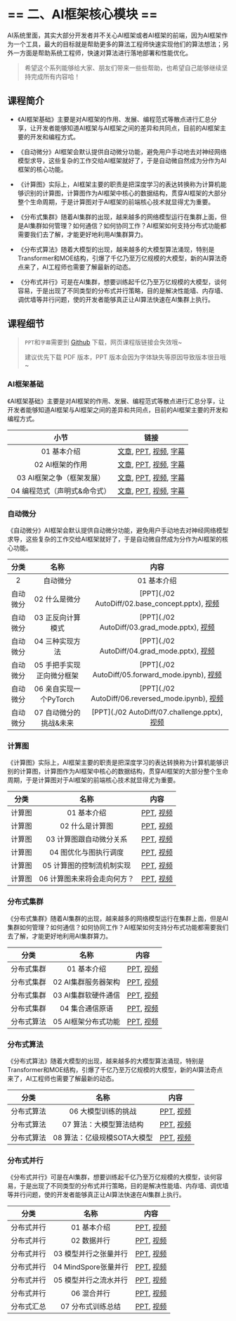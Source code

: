 <!--Copyright © ZOMI 适用于[License](https://github.com/chenzomi12/DeepLearningSystem)版权许可-->

# == 二、AI框架核心模块 ==

AI系统里面，其实大部分开发者并不关心AI框架或者AI框架的前端，因为AI框架作为一个工具，最大的目标就是帮助更多的算法工程师快速实现他们的算法想法；另外一方面是帮助系统工程师，快速对算法进行落地部署和性能优化。

> 希望这个系列能够给大家、朋友们带来一些些帮助，也希望自己能够继续坚持完成所有内容哈！

## 课程简介

- 《AI框架基础》主要是对AI框架的作用、发展、编程范式等散点进行汇总分享，让开发者能够知道AI框架与AI框架之间的差异和共同点，目前的AI框架主要的开发和编程方式。

- 《自动微分》AI框架会默认提供自动微分功能，避免用户手动地去对神经网络模型求导，这些复杂的工作交给AI框架就好了，于是自动微自然成为分作为AI框架的核心功能。

- 《计算图》实际上，AI框架主要的职责是把深度学习的表达转换称为计算机能够识别的计算图，计算图作为AI框架中核心的数据结构，贯穿AI框架的大部分整个生命周期，于是计算图对于AI框架的前端核心技术就显得尤为重要。

- 《分布式集群》随着AI集群的出现，越来越多的网络模型运行在集群上面，但是AI集群如何管理？如何通信？如何协同工作？AI框架如何支持分布式功能都需要我们去了解，才能更好地利用AI集群算力。

- 《分布式算法》随着大模型的出现，越来越多的大模型算法涌现，特别是Transformer和MOE结构，引爆了千亿乃至万亿规模的大模型，新的AI算法奇点来了，AI工程师也需要了解最新的动态。

- 《分布式并行》可是在AI集群，想要训练起千亿乃至万亿规模的大模型，谈何容易，于是出现了不同类型的分布式并行策略，目的是解决性能墙、内存墙、调优墙等并行问题，使的开发者能够真正让AI算法快速在AI集群上执行。

## 课程细节

> `PPT`和`字幕`需要到 [Github](https://github.com/chenzomi12/DeepLearningSystem) 下载，网页课程版链接会失效哦~
>
> 建议优先下载 PDF 版本，PPT 版本会因为字体缺失等原因导致版本很丑哦~

### AI框架基础

《AI框架基础》主要是对AI框架的作用、发展、编程范式等散点进行汇总分享，让开发者能够知道AI框架与AI框架之间的差异和共同点，目前的AI框架主要的开发和编程方式。

| 小节 | 链接|
|:--:|:--:|
| 01 基本介绍| [文章](../021FW_Foundation/01.introduction.md), [PPT](../021FW_Foundation/01.introduction.pdf), [视频](https://www.bilibili.com/video/BV1he4y1z7oD), [字幕](../021FW_Foundation/srt/01.srt) |
| 02 AI框架的作用| [文章](../021FW_Foundation/02.fundamentals.md), [PPT](../021FW_Foundation/02.fundamentals.pdf), [视频](https://www.bilibili.com/video/BV1fd4y1q7qk), [字幕](../021FW_Foundation/srt/02.srt) |
| 03 AI框架之争（框架发展）| [文章](../021FW_Foundation/03.history.md), [PPT](../021FW_Foundation/03.history.pdf), [视频](https://www.bilibili.com/video/BV1C8411x7Kn), [字幕](../021FW_Foundation/srt/03.srt) |
| 04 编程范式（声明式&命令式） | [文章](../021FW_Foundation/04.programing.md), [PPT](../021FW_Foundation/04.programing.pdf), [视频](https://www.bilibili.com/video/BV1gR4y1o7WT), [字幕](../021FW_Foundation/srt/04.srt) |

### 自动微分

《自动微分》AI框架会默认提供自动微分功能，避免用户手动地去对神经网络模型求导，这些复杂的工作交给AI框架就好了，于是自动微自然成为分作为AI框架的核心功能。

| 分类 | 名称 | 内容 | 
|:-:|:-:|:-:|
| 2 | 自动微分 | 01 基本介绍 | [PPT](./02 AutoDiff/01.introduction.pptx), [视频](https://www.bilibili.com/video/BV1FV4y1T7zp/) |
| 自动微分 | 02 什么是微分| [PPT](./02 AutoDiff/02.base_concept.pptx), [视频](https://www.bilibili.com/video/BV1Ld4y1M7GJ/) |
| 自动微分 | 03 正反向计算模式| [PPT](./02 AutoDiff/03.grad_mode.pptx), [视频](https://www.bilibili.com/video/BV1zD4y117bL/) |
| 自动微分 | 04 三种实现方法 | [PPT](./02 AutoDiff/04.grad_mode.pptx), [视频](https://www.bilibili.com/video/BV1BN4y1P76t/) |
| 自动微分 | 05 手把手实现正向微分框架| [PPT](./02 AutoDiff/05.forward_mode.ipynb), [视频](https://www.bilibili.com/video/BV1Ne4y1p7WU/) |
| 自动微分 | 06 亲自实现一个PyTorch| [PPT](./02 AutoDiff/06.reversed_mode.ipynb), [视频](https://www.bilibili.com/video/BV1ae4y1z7E6/) |
| 自动微分 | 07 自动微分的挑战&未来 | [PPT](./02 AutoDiff/07.challenge.pptx), [视频](https://www.bilibili.com/video/BV17e4y1z73W/) |

### 计算图

《计算图》实际上，AI框架主要的职责是把深度学习的表达转换称为计算机能够识别的计算图，计算图作为AI框架中核心的数据结构，贯穿AI框架的大部分整个生命周期，于是计算图对于AI框架的前端核心技术就显得尤为重要。

| 分类 | 名称 | 内容 | 
|:-:|:-:|:-:|
| 计算图| 01 基本介绍 | [PPT](./03_DataFlow/01.introduction.pptx), [视频](https://www.bilibili.com/video/BV1cG411E7gV/) |
| 计算图| 02 什么是计算图 | [PPT](./03_DataFlow/02.computation_graph.pptx), [视频](https://www.bilibili.com/video/BV1rR4y197HM/) |
| 计算图| 03 计算图跟自动微分关系 | [PPT](./03_DataFlow/03.atuodiff.pptx), [视频](https://www.bilibili.com/video/BV1S24y197FU/) |
| 计算图| 04 图优化与图执行调度| [PPT](./03_DataFlow/04.dispatch.pptx), [视频](https://www.bilibili.com/video/BV1hD4y1k7Ty/) |
| 计算图| 05 计算图的控制流机制实现| [PPT](./03_DataFlow/05.control_flow.pptx), [视频](https://www.bilibili.com/video/BV17P41177Pk/) |
| 计算图| 06 计算图未来将会走向何方？ | [PPT](./03_DataFlow/06.future.pptx), [视频](https://www.bilibili.com/video/BV1hm4y1A7Nv/) |

### 分布式集群

《分布式集群》随着AI集群的出现，越来越多的网络模型运行在集群上面，但是AI集群如何管理？如何通信？如何协同工作？AI框架如何支持分布式功能都需要我们去了解，才能更好地利用AI集群算力。

| 分类 | 名称 | 内容 | 
|:-:|:-:|:-:|
| 分布式集群| 01 基本介绍 | [PPT](./04_AICluster/01.introduction.pptx), [视频](https://www.bilibili.com/video/BV1ge411L7mi/) |
| 分布式集群| 02 AI集群服务器架构| [PPT](./04_AICluster/02.architecture.pptx), [视频](https://www.bilibili.com/video/BV1fg41187rc/) |
| 分布式集群| 03 AI集群软硬件通信| [PPT](./04_AICluster/03.communication.pptx), [视频](https://www.bilibili.com/video/BV14P4y1S7u4/) |
| 分布式集群| 04 集合通信原语 | [PPT](./04_AICluster/04.primitive.pptx), [视频](https://www.bilibili.com/video/BV1te4y1e7vz/) |
| 分布式算法| 05 AI框架分布式功能| [PPT](./04_AICluster/05.system.pptx), [视频](https://www.bilibili.com/video/BV1n8411s7f3/) |

### 分布式算法

《分布式算法》随着大模型的出现，越来越多的大模型算法涌现，特别是Transformer和MOE结构，引爆了千亿乃至万亿规模的大模型，新的AI算法奇点来了，AI工程师也需要了解最新的动态。

| 分类 | 名称 | 内容 | 
|:-:|:-:|:-:|
| 分布式算法| 06 大模型训练的挑战 | [PPT](./05_AIAlgo/06.challenge.pptx), [视频](https://www.bilibili.com/video/BV1Y14y1576A/) |
| 分布式算法| 07 算法：大模型算法结构 | [PPT](./05_AIAlgo/07.algorithm_arch.pptx), [视频](https://www.bilibili.com/video/BV1Mt4y1M7SE/) |
| 分布式算法| 08 算法：亿级规模SOTA大模型 | [PPT](./05_AIAlgo/08.algorithm_sota.pptx), [视频](https://www.bilibili.com/video/BV1em4y1F7ay/) |

### 分布式并行

《分布式并行》可是在AI集群，想要训练起千亿乃至万亿规模的大模型，谈何容易，于是出现了不同类型的分布式并行策略，目的是解决性能墙、内存墙、调优墙等并行问题，使的开发者能够真正让AI算法快速在AI集群上执行。

| 分类 | 名称 | 内容 | 
|:-:|:-:|:-:|
| 分布式并行| 01 基本介绍 | [PPT](./06_Parallel/01.introduction.pptx), [视频](https://www.bilibili.com/video/BV1ve411w7DL/) |
| 分布式并行| 02 数据并行 | [PPT](./06_Parallel/02.data_parallel.pptx), [视频](https://www.bilibili.com/video/BV1JK411S7gL/) |
| 分布式并行| 03 模型并行之张量并行| [PPT](./06_Parallel/03.tensor_parallel.pptx), [视频](https://www.bilibili.com/video/BV1vt4y1K7wT/) |
| 分布式并行| 04 MindSpore张量并行| [PPT](./06_Parallel/04.mindspore_parallel.pptx), [视频](https://www.bilibili.com/video/BV1vt4y1K7wT/) |
| 分布式并行| 05 模型并行之流水并行| [PPT](./06_Parallel/05.pipeline_parallel.pptx), [视频](https://www.bilibili.com/video/BV1WD4y1t7Ba/) |
| 分布式并行| 06 混合并行 | [PPT](./06_Parallel/06.hybrid_parallel.pptx), [视频](https://www.bilibili.com/video/BV1gD4y1t7Ut/) |
| 分布式汇总| 07 分布式训练总结| [PPT](./06_Parallel/07.summary.pptx), [视频](https://www.bilibili.com/video/BV1av4y1S7DQ/) |

